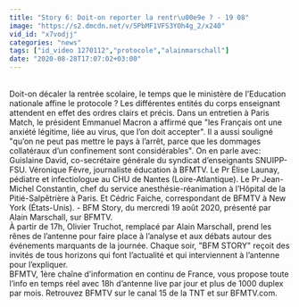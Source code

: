 ```yaml
---
title: "Story 6: Doit-on reporter la rentr\u00e9e ? - 19 08"
image: "https://s2.dmcdn.net/v/SPbMF1VFS3YOh4g_2/x240"
vid_id: "x7vodjj"
categories: "news"
tags: ["id_video 1270112","protocole","alainmarschall"]
date: "2020-08-28T17:07:02+03:00"
---
```

<br>Doit-on décaler la rentrée scolaire, le temps que le ministère de l’Education nationale affine le protocole ? Les différentes entités du corps enseignant attendent en effet des ordres clairs et précis. Dans un entretien à Paris Match, le président Emmanuel Macron a affirmé que &quot;les Français ont une anxiété légitime, liée au virus, que l’on doit accepter&quot;. Il a aussi souligné &quot;qu’on ne peut pas mettre le pays à l’arrêt, parce que les dommages collatéraux d’un confinement sont considérables&quot;. On en parle avec: Guislaine David, co-secrétaire générale du syndicat d’enseignants SNUIPP-FSU. Véronique Fèvre, journaliste éducation à BFMTV. Le Pr Élise Launay, pédiatre et infectiologue au CHU de Nantes (Loire-Atlantique). Le Pr Jean-Michel Constantin, chef du service anesthésie-réanimation à l’Hôpital de la Pitié-Salpêtrière à Paris. Et Cédric Faiche, correspondant de BFMTV à New York (États-Unis). - BFM Story, du mercredi 19 août 2020, présenté par Alain Marschall, sur BFMTV.   <br>À partir de 17h, Olivier Truchot, remplacé par Alain Marschall, prend les rênes de l’antenne pour faire place à l’analyse et aux débats autour des événements marquants de la journée. Chaque soir, &quot;BFM STORY&quot; reçoit des invités de tous horizons qui font l’actualité et qui interviennent à l’antenne pour l’expliquer.   <br>BFMTV, 1ère chaîne d’information en continu de France, vous propose toute l’info en temps réel avec 18h d’antenne live par jour et plus de 1000 duplex par mois. Retrouvez BFMTV sur le canal 15 de la TNT et sur BFMTV.com.   <br>
